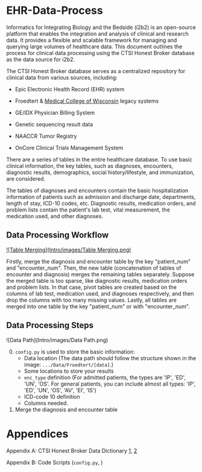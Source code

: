 # EHR-Data-Process

Informatics for Integrating Biology and the Bedside (i2b2) is an open-source platform that enables the integration and analysis of clinical and research data. It provides a flexible and scalable framework for managing and querying large volumes of healthcare data. This document outlines the process for clinical data processing using the CTSI Honest Broker database as the data source for i2b2.

The CTSI Honest Broker database serves as a centralized repository for clinical data from various sources, including:

- Epic Electronic Health Record (EHR) system

- Froedtert & [Medical College of Wisconsin]((https://www.mcw.edu/)) legacy systems

- GE/IDX Physician Billing System

- Genetic sequencing result data

- NAACCR Tumor Registry

- OnCore Clinical Trials Management System

  

There are a series of tables in the entire healthcare database. To use basic clinical information, the key tables, such as diagnoses, encounters, diagnostic results, demographics, social history/lifestyle, and immunization, are considered.

The tables of diagnoses and encounters contain the basic hospitalization information of patients such as admission and discharge date, departments, length of stay, ICD-10 codes, etc. Diagnostic results, medication orders, and problem lists contain the patient's lab test, vital measurement, the medication used, and other diagnoses.

## Data Processing Workflow
[![Table Merging](Intro/images/Table Merging.png)](https://github.com/MayaMua/PhD-Projects-SUD-COVID19/blob/main/Intro/images/Data%20Path.png)

Firstly, merge the diagnosis and encounter table by the key "patient_num" and "encounter_num". Then, the new table (concatenation of tables of encounter and diagnosis) merges the remaining tables separately. Suppose the merged table is too sparse, like diagnostic results, medication orders and problem lists. In that case, pivot tables are created based on the columns of lab test, medication used, and diagnoses respectively, and then drop the columns with too many missing values. Lastly, all tables are merged into one table by the key "patient_num" or with "encounter_num".

## Data Processing Steps

![Data Path](Intro/images/Data Path.png)

0. `config.py` is used to store the basic information:
   - Data location (The data path should follow the structure shown in the image: `.../Data/Froedtert/[data]`.)
   - Some locations to store your results
   - `enc_type` definition (For admitted patients, the types are 'IP', 'ED', 'UN', 'OS'. For general patients, you can include almost all types: 'IP', 'ED', 'UN', 'OS', 'AV', 'EI', 'IS')
   - ICD-code 10 definition
   - Columns needed.
1. Merge the diagnosis and encounter table







# Appendices

Appendix A: CTSI Honest Broker Data Dictionary [1](https://ctsi.mcw.edu/ctri/resources/bmi-links/), [2](https://ctsi.mcw.edu/images/sites/37/CTSI-Honest-Broker-Data-Dictionary.pdf)

Appendix B: Code Scripts (`config.py`, )
